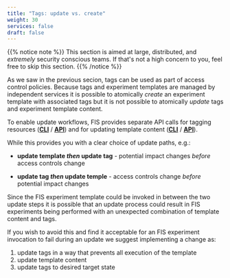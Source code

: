 ```yaml
---
title: "Tags: update vs. create"
weight: 30
services: false
draft: false
---
```


{{% notice note %}}
This section is aimed at large, distributed, and _extremely_ security conscious teams. If that's not a high concern to you, feel free to skip this section.
{{% /notice %}}

As we saw in the previous secion, tags can be used as part of access control policies. Because tags and experiment templates are managed by independent services it is possible to atomically _create_ an experiment template with associated tags but it is not possible to atomically _update_ tags and experiment template content.

To enable update workflows, FIS provides separate API calls for tagging resources ([**CLI**](https://awscli.amazonaws.com/v2/documentation/api/latest/reference/fis/tag-resource.html) / [**API**](https://docs.aws.amazon.com/fis/latest/APIReference/API_TagResource.html)) and for updating template content ([**CLI**](https://awscli.amazonaws.com/v2/documentation/api/latest/reference/fis/update-experiment-template.html) / [**API**](https://docs.aws.amazon.com/fis/latest/APIReference/API_UpdateExperimentTemplate.html)).

While this provides you with a clear choice of update paths, e.g.:

* **update template _then_ update tag** - potential impact changes _before_ access controls change

* **update tag _then_ update temple** - access controls change _before_ potential impact changes

Since the FIS experiment template could be invoked in between the two update steps it is possible that an update process could result in FIS experiments being performed with an unexpected combination of template content and tags.

If you wish to avoid this and find it acceptable for an FIS experiment invocation to fail during an update we suggest implementing a change as:

1. update tags in a way that prevents all execution of the template
2. update template content
3. update tags to desired target state


